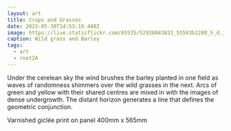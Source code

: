 ```yaml
---
layout: art
title: Crops and Grasses
date: 2023-05-30T14:53:19.440Z
image: https://live.staticflickr.com/65535/52938043833_55583b1280_h_d.jpg
caption: Wild grass and Barley
tags:
  - art
  - root2A
---
```

Under the cerelean sky the wind brushes the barley planted in one field as waves of randomness shimmers over the wild grasses in the next. Arcs of green and yellow with their shared centres are mixed in with the images of dense undergrowth. The distant horizon generates a line that defines the geometric conjunction.

Varnished giclée print on panel 400mm x 565mm